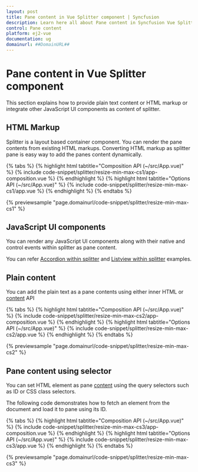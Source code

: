 ```yaml
---
layout: post
title: Pane content in Vue Splitter component | Syncfusion
description: Learn here all about Pane content in Syncfusion Vue Splitter component of Syncfusion Essential JS 2 and more.
control: Pane content 
platform: ej2-vue
documentation: ug
domainurl: ##DomainURL##
---
```


# Pane content in Vue Splitter component

This section explains how to provide plain text content or HTML markup or integrate other JavaScript UI components as content of splitter.

## HTML Markup

Splitter is a layout based container component. You can render the pane contents from existing HTML markups. Converting HTML markup as splitter pane is easy way to add the panes content dynamically.

{% tabs %}
{% highlight html tabtitle="Composition API (~/src/App.vue)" %}
{% include code-snippet/splitter/resize-min-max-cs1/app-composition.vue %}
{% endhighlight %}
{% highlight html tabtitle="Options API (~/src/App.vue)" %}
{% include code-snippet/splitter/resize-min-max-cs1/app.vue %}
{% endhighlight %}
{% endtabs %}
        
{% previewsample "page.domainurl/code-snippet/splitter/resize-min-max-cs1" %}

## JavaScript UI components

You can render any JavaScript UI components along with their native and control events within splitter as pane content.

You can refer [Accordion within splitter](https://ej2.syncfusion.com/vue/demos/#/material/splitter/accordion-navigation-menu.html) and [Listview within splitter](https://ej2.syncfusion.com/vue/demos/#/material/splitter/details-view.html) examples.

## Plain content

You can add the plain text as a pane contents using either inner HTML or [content](https://ej2.syncfusion.com/vue/documentation/api/splitter/panePropertiesModel/#content) API

{% tabs %}
{% highlight html tabtitle="Composition API (~/src/App.vue)" %}
{% include code-snippet/splitter/resize-min-max-cs2/app-composition.vue %}
{% endhighlight %}
{% highlight html tabtitle="Options API (~/src/App.vue)" %}
{% include code-snippet/splitter/resize-min-max-cs2/app.vue %}
{% endhighlight %}
{% endtabs %}
        
{% previewsample "page.domainurl/code-snippet/splitter/resize-min-max-cs2" %}

## Pane content using selector

You can set HTML element as pane [content](https://ej2.syncfusion.com/vue/documentation/api/splitter/panePropertiesModel/#content) using the query selectors such as ID or CSS class selectors.

The following code demonstrates how to fetch an element from the document and load it to pane using its ID.

{% tabs %}
{% highlight html tabtitle="Composition API (~/src/App.vue)" %}
{% include code-snippet/splitter/resize-min-max-cs3/app-composition.vue %}
{% endhighlight %}
{% highlight html tabtitle="Options API (~/src/App.vue)" %}
{% include code-snippet/splitter/resize-min-max-cs3/app.vue %}
{% endhighlight %}
{% endtabs %}
        
{% previewsample "page.domainurl/code-snippet/splitter/resize-min-max-cs3" %}